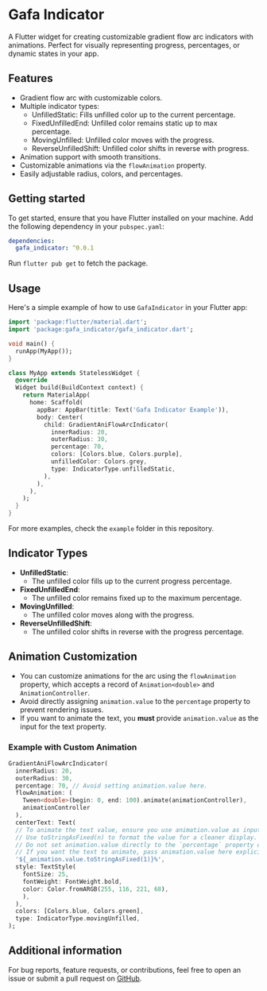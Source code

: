 # Gafa Indicator

A Flutter widget for creating customizable gradient flow arc indicators with animations. Perfect for visually representing progress, percentages, or dynamic states in your app.

## Features

- Gradient flow arc with customizable colors.
- Multiple indicator types:
  - UnfilledStatic: Fills unfilled color up to the current percentage.
  - FixedUnfilledEnd: Unfilled color remains static up to max percentage.
  - MovingUnfilled: Unfilled color moves with the progress.
  - ReverseUnfilledShift: Unfilled color shifts in reverse with progress.
- Animation support with smooth transitions.
- Customizable animations via the `flowAnimation` property.
- Easily adjustable radius, colors, and percentages.

## Getting started

To get started, ensure that you have Flutter installed on your machine. Add the following dependency in your `pubspec.yaml`:

```yaml
dependencies:
  gafa_indicator: ^0.0.1
```

Run `flutter pub get` to fetch the package.

## Usage

Here's a simple example of how to use `GafaIndicator` in your Flutter app:

```dart
import 'package:flutter/material.dart';
import 'package:gafa_indicator/gafa_indicator.dart';

void main() {
  runApp(MyApp());
}

class MyApp extends StatelessWidget {
  @override
  Widget build(BuildContext context) {
    return MaterialApp(
      home: Scaffold(
        appBar: AppBar(title: Text('Gafa Indicator Example')),
        body: Center(
          child: GradientAniFlowArcIndicator(
            innerRadius: 20,
            outerRadius: 30,
            percentage: 70,
            colors: [Colors.blue, Colors.purple],
            unfilledColor: Colors.grey,
            type: IndicatorType.unfilledStatic,
          ),
        ),
      ),
    );
  }
}
```

For more examples, check the `example` folder in this repository.

## Indicator Types

- **UnfilledStatic**:
  - The unfilled color fills up to the current progress percentage.
- **FixedUnfilledEnd**:
  - The unfilled color remains fixed up to the maximum percentage.
- **MovingUnfilled**:
  - The unfilled color moves along with the progress.
- **ReverseUnfilledShift**:
  - The unfilled color shifts in reverse with the progress percentage.

## Animation Customization

- You can customize animations for the arc using the `flowAnimation` property, which accepts a record of `Animation<double>` and `AnimationController`.
- Avoid directly assigning `animation.value` to the `percentage` property to prevent rendering issues.
- If you want to animate the text, you **must** provide `animation.value` as the input for the text property.

### Example with Custom Animation

```dart
GradientAniFlowArcIndicator(
  innerRadius: 20,
  outerRadius: 30,
  percentage: 70, // Avoid setting animation.value here.
  flowAnimation: (
    Tween<double>(begin: 0, end: 100).animate(animationController),
    animationController
  ),
  centerText: Text(
  // To animate the text value, ensure you use animation.value as input.
  // Use toStringAsFixed(n) to format the value for a cleaner display.
  // Do not set animation.value directly to the `percentage` property of the widget.
  // If you want the text to animate, pass animation.value here explicitly.
  '${_animation.value.toStringAsFixed(1)}%',
  style: TextStyle(
    fontSize: 25,
    fontWeight: FontWeight.bold,
    color: Color.fromARGB(255, 116, 221, 68),
    ),
  ),
  colors: [Colors.blue, Colors.green],
  type: IndicatorType.movingUnfilled,
);
```

## Additional information

For bug reports, feature requests, or contributions, feel free to open an issue or submit a pull request on [GitHub](https://github.com/Chun-Bae/gafa_indicator.git).
